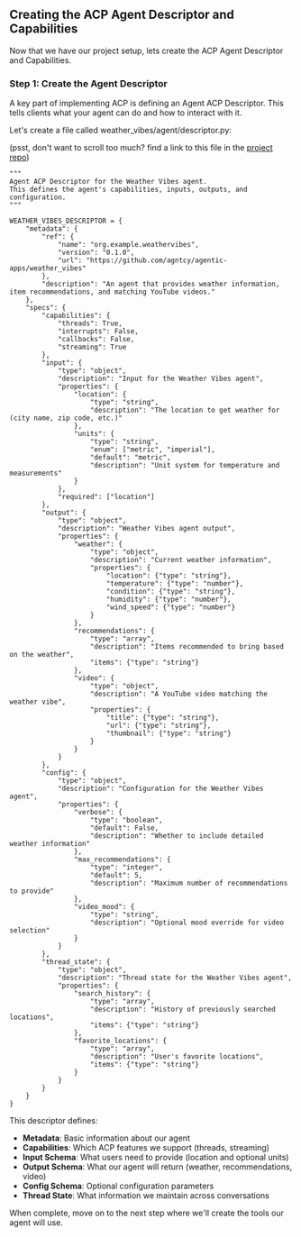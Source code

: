 ## Creating the ACP Agent Descriptor and Capabilities

Now that we have our project setup, lets create the ACP Agent Descriptor and Capabilities.

### Step 1: Create the Agent Descriptor

A key part of implementing ACP is defining an Agent ACP Descriptor. This tells clients what your agent can do and how to interact with it.

Let's create a file called weather_vibes/agent/descriptor.py:

(psst, don't want to scroll too much? find a link to this file in the [project repo](https://github.com/agntcy/agentic-apps/blob/main/tutorials/02-weather-vibes-agent/descriptor.py))

```
"""
Agent ACP Descriptor for the Weather Vibes agent.
This defines the agent's capabilities, inputs, outputs, and configuration.
"""

WEATHER_VIBES_DESCRIPTOR = {
    "metadata": {
        "ref": {
            "name": "org.example.weathervibes",
            "version": "0.1.0",
            "url": "https://github.com/agntcy/agentic-apps/weather_vibes"
        },
        "description": "An agent that provides weather information, item recommendations, and matching YouTube videos."
    },
    "specs": {
        "capabilities": {
            "threads": True,
            "interrupts": False,
            "callbacks": False,
            "streaming": True
        },
        "input": {
            "type": "object",
            "description": "Input for the Weather Vibes agent",
            "properties": {
                "location": {
                    "type": "string",
                    "description": "The location to get weather for (city name, zip code, etc.)"
                },
                "units": {
                    "type": "string",
                    "enum": ["metric", "imperial"],
                    "default": "metric",
                    "description": "Unit system for temperature and measurements"
                }
            },
            "required": ["location"]
        },
        "output": {
            "type": "object",
            "description": "Weather Vibes agent output",
            "properties": {
                "weather": {
                    "type": "object",
                    "description": "Current weather information",
                    "properties": {
                        "location": {"type": "string"},
                        "temperature": {"type": "number"},
                        "condition": {"type": "string"},
                        "humidity": {"type": "number"},
                        "wind_speed": {"type": "number"}
                    }
                },
                "recommendations": {
                    "type": "array",
                    "description": "Items recommended to bring based on the weather",
                    "items": {"type": "string"}
                },
                "video": {
                    "type": "object",
                    "description": "A YouTube video matching the weather vibe",
                    "properties": {
                        "title": {"type": "string"},
                        "url": {"type": "string"},
                        "thumbnail": {"type": "string"}
                    }
                }
            }
        },
        "config": {
            "type": "object",
            "description": "Configuration for the Weather Vibes agent",
            "properties": {
                "verbose": {
                    "type": "boolean",
                    "default": False,
                    "description": "Whether to include detailed weather information"
                },
                "max_recommendations": {
                    "type": "integer",
                    "default": 5,
                    "description": "Maximum number of recommendations to provide"
                },
                "video_mood": {
                    "type": "string",
                    "description": "Optional mood override for video selection"
                }
            }
        },
        "thread_state": {
            "type": "object",
            "description": "Thread state for the Weather Vibes agent",
            "properties": {
                "search_history": {
                    "type": "array",
                    "description": "History of previously searched locations",
                    "items": {"type": "string"}
                },
                "favorite_locations": {
                    "type": "array",
                    "description": "User's favorite locations",
                    "items": {"type": "string"}
                }
            }
        }
    }
}
```

This descriptor defines:
- **Metadata**: Basic information about our agent
- **Capabilities**: Which ACP features we support (threads, streaming)
- **Input Schema**: What users need to provide (location and optional units)
- **Output Schema**: What our agent will return (weather, recommendations, video)
- **Config Schema**: Optional configuration parameters
- **Thread State**: What information we maintain across conversations

When complete, move on to the next step where we'll create the tools our agent will use.